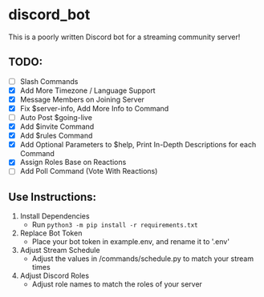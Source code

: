# discord_bot
This is a poorly written Discord bot for a streaming community server!

## TODO:
-   [ ] Slash Commands
-   [X] Add More Timezone / Language Support
-   [X] Message Members on Joining Server
-   [X] Fix $server-info, Add More Info to Command
-   [ ] Auto Post $going-live
-   [X] Add $invite Command
-	[X] Add $rules Command
-	[X] Add Optional Parameters to $help, Print In-Depth Descriptions for each Command
-	[X] Assign Roles Base on Reactions
-	[ ] Add Poll Command (Vote With Reactions)

## Use Instructions:
1. Install Dependencies
	- Run `python3 -m pip install -r requirements.txt`
2. Replace Bot Token
	- Place your bot token in example.env, and rename it to '.env'
3. Adjust Stream Schedule
	- Adjust the values in /commands/schedule.py to match your stream times
4. Adjust Discord Roles
	- Adjust role names to match the roles of your server
